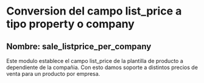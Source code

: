 # Conversion del campo list_price a tipo property o company
## Nombre: sale_listprice_per_company

Este modulo establece el campo list_price de la plantilla de producto a 
dependiente de la compañia. Con esto damos soporte a distintos precios de 
venta para un producto por empresa.